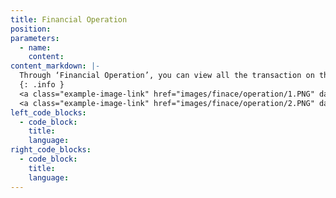 ```yaml
---
title: Financial Operation
position:
parameters:
  - name:
    content:
content_markdown: |-
  Through ‘Financial Operation’, you can view all the transaction on the relevant date that happen in the company. (Figure 10.6.0) By clicking ‘New Transaction’ you can add new transaction details. (Figure 10.6.1) By using ‘Operation’ field, you can select transaction type, whether it is cash received, mobile received, etc. After clicking ‘Add’ button, you can add the data to the smart table. If you want to change transaction details before you save, you have to use ‘Edit’ and ‘Delete’ functions. 
  {: .info }
  <a class="example-image-link" href="images/finace/operation/1.PNG" data-lightbox="example-1"><img class="example-image" src="images/finace/operation/1.PNG" data-lightbox="example-1" alt=""></a> 
  <a class="example-image-link" href="images/finace/operation/2.PNG" data-lightbox="example-1"><img class="example-image" src="images/finace/operation/2.PNG" data-lightbox="example-1" alt=""></a> 
left_code_blocks:
  - code_block:
    title:
    language:
right_code_blocks:
  - code_block:
    title:
    language:
---
```

